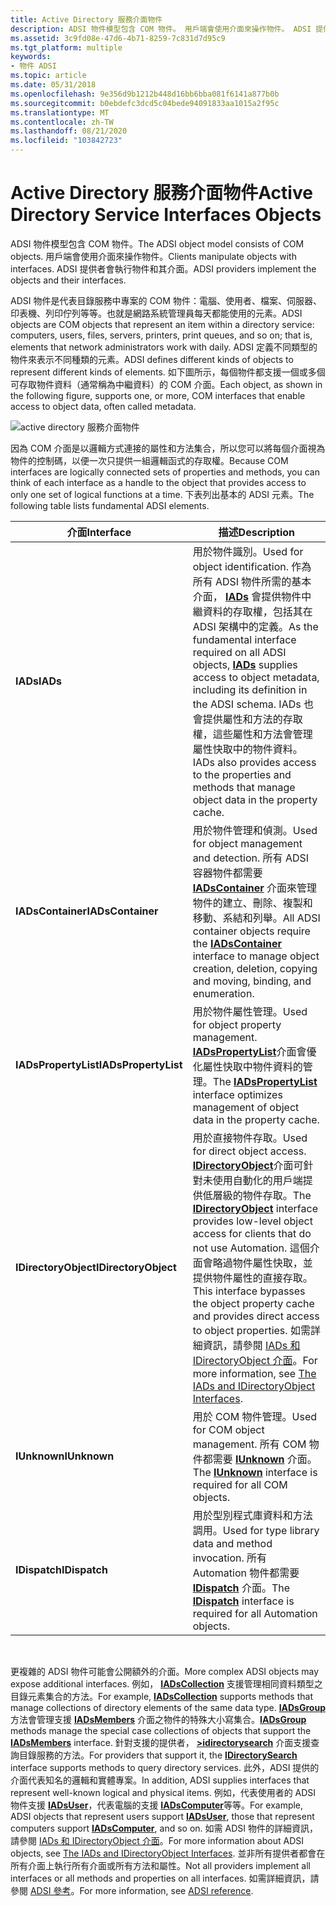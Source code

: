```yaml
---
title: Active Directory 服務介面物件
description: ADSI 物件模型包含 COM 物件。 用戶端會使用介面來操作物件。 ADSI 提供者會執行物件和其介面。
ms.assetid: 3c9fd08e-47d6-4b71-8259-7c831d7d95c9
ms.tgt_platform: multiple
keywords:
- 物件 ADSI
ms.topic: article
ms.date: 05/31/2018
ms.openlocfilehash: 9e356d9b1212b448d16bb6bba081f6141a877b0b
ms.sourcegitcommit: b0ebdefc3dcd5c04bede94091833aa1015a2f95c
ms.translationtype: MT
ms.contentlocale: zh-TW
ms.lasthandoff: 08/21/2020
ms.locfileid: "103842723"
---
```

# <a name="active-directory-service-interfaces-objects"></a><span data-ttu-id="e985c-106">Active Directory 服務介面物件</span><span class="sxs-lookup"><span data-stu-id="e985c-106">Active Directory Service Interfaces Objects</span></span>

<span data-ttu-id="e985c-107">ADSI 物件模型包含 COM 物件。</span><span class="sxs-lookup"><span data-stu-id="e985c-107">The ADSI object model consists of COM objects.</span></span> <span data-ttu-id="e985c-108">用戶端會使用介面來操作物件。</span><span class="sxs-lookup"><span data-stu-id="e985c-108">Clients manipulate objects with interfaces.</span></span> <span data-ttu-id="e985c-109">ADSI 提供者會執行物件和其介面。</span><span class="sxs-lookup"><span data-stu-id="e985c-109">ADSI providers implement the objects and their interfaces.</span></span>

<span data-ttu-id="e985c-110">ADSI 物件是代表目錄服務中專案的 COM 物件：電腦、使用者、檔案、伺服器、印表機、列印佇列等等。也就是網路系統管理員每天都能使用的元素。</span><span class="sxs-lookup"><span data-stu-id="e985c-110">ADSI objects are COM objects that represent an item within a directory service: computers, users, files, servers, printers, print queues, and so on; that is, elements that network administrators work with daily.</span></span> <span data-ttu-id="e985c-111">ADSI 定義不同類型的物件來表示不同種類的元素。</span><span class="sxs-lookup"><span data-stu-id="e985c-111">ADSI defines different kinds of objects to represent different kinds of elements.</span></span> <span data-ttu-id="e985c-112">如下圖所示，每個物件都支援一個或多個可存取物件資料（通常稱為中繼資料）的 COM 介面。</span><span class="sxs-lookup"><span data-stu-id="e985c-112">Each object, as shown in the following figure, supports one, or more, COM interfaces that enable access to object data, often called metadata.</span></span>

![active directory 服務介面物件](images/ds2objex.png)

<span data-ttu-id="e985c-114">因為 COM 介面是以邏輯方式連接的屬性和方法集合，所以您可以將每個介面視為物件的控制碼，以便一次只提供一組邏輯函式的存取權。</span><span class="sxs-lookup"><span data-stu-id="e985c-114">Because COM interfaces are logically connected sets of properties and methods, you can think of each interface as a handle to the object that provides access to only one set of logical functions at a time.</span></span> <span data-ttu-id="e985c-115">下表列出基本的 ADSI 元素。</span><span class="sxs-lookup"><span data-stu-id="e985c-115">The following table lists fundamental ADSI elements.</span></span>



| <span data-ttu-id="e985c-116">介面</span><span class="sxs-lookup"><span data-stu-id="e985c-116">Interface</span></span>            | <span data-ttu-id="e985c-117">描述</span><span class="sxs-lookup"><span data-stu-id="e985c-117">Description</span></span>                                                                                                                                                                                                                                                                                                                                                                               |
|----------------------|-------------------------------------------------------------------------------------------------------------------------------------------------------------------------------------------------------------------------------------------------------------------------------------------------------------------------------------------------------------------------------------------|
| <span data-ttu-id="e985c-118">**IADs**</span><span class="sxs-lookup"><span data-stu-id="e985c-118">**IADs**</span></span>             | <span data-ttu-id="e985c-119">用於物件識別。</span><span class="sxs-lookup"><span data-stu-id="e985c-119">Used for object identification.</span></span> <span data-ttu-id="e985c-120">作為所有 ADSI 物件所需的基本介面， [**IADs**](/windows/desktop/api/Iads/nn-iads-iads) 會提供物件中繼資料的存取權，包括其在 ADSI 架構中的定義。</span><span class="sxs-lookup"><span data-stu-id="e985c-120">As the fundamental interface required on all ADSI objects, [**IADs**](/windows/desktop/api/Iads/nn-iads-iads) supplies access to object metadata, including its definition in the ADSI schema.</span></span> <span data-ttu-id="e985c-121">IADs 也會提供屬性和方法的存取權，這些屬性和方法會管理屬性快取中的物件資料。</span><span class="sxs-lookup"><span data-stu-id="e985c-121">IADs also provides access to the properties and methods that manage object data in the property cache.</span></span>                                                                                   |
| <span data-ttu-id="e985c-122">**IADsContainer**</span><span class="sxs-lookup"><span data-stu-id="e985c-122">**IADsContainer**</span></span>    | <span data-ttu-id="e985c-123">用於物件管理和偵測。</span><span class="sxs-lookup"><span data-stu-id="e985c-123">Used for object management and detection.</span></span> <span data-ttu-id="e985c-124">所有 ADSI 容器物件都需要 [**IADsContainer**](/windows/desktop/api/Iads/nn-iads-iadscontainer) 介面來管理物件的建立、刪除、複製和移動、系結和列舉。</span><span class="sxs-lookup"><span data-stu-id="e985c-124">All ADSI container objects require the [**IADsContainer**](/windows/desktop/api/Iads/nn-iads-iadscontainer) interface to manage object creation, deletion, copying and moving, binding, and enumeration.</span></span>                                                                                                                                                                      |
| <span data-ttu-id="e985c-125">**IADsPropertyList**</span><span class="sxs-lookup"><span data-stu-id="e985c-125">**IADsPropertyList**</span></span> | <span data-ttu-id="e985c-126">用於物件屬性管理。</span><span class="sxs-lookup"><span data-stu-id="e985c-126">Used for object property management.</span></span> <span data-ttu-id="e985c-127">[**IADsPropertyList**](/windows/desktop/api/Iads/nn-iads-iadspropertylist)介面會優化屬性快取中物件資料的管理。</span><span class="sxs-lookup"><span data-stu-id="e985c-127">The [**IADsPropertyList**](/windows/desktop/api/Iads/nn-iads-iadspropertylist) interface optimizes management of object data in the property cache.</span></span>                                                                                                                                                                                                                                |
| <span data-ttu-id="e985c-128">**IDirectoryObject**</span><span class="sxs-lookup"><span data-stu-id="e985c-128">**IDirectoryObject**</span></span> | <span data-ttu-id="e985c-129">用於直接物件存取。</span><span class="sxs-lookup"><span data-stu-id="e985c-129">Used for direct object access.</span></span> <span data-ttu-id="e985c-130">[**IDirectoryObject**](/windows/desktop/api/Iads/nn-iads-idirectoryobject)介面可針對未使用自動化的用戶端提供低層級的物件存取。</span><span class="sxs-lookup"><span data-stu-id="e985c-130">The [**IDirectoryObject**](/windows/desktop/api/Iads/nn-iads-idirectoryobject) interface provides low-level object access for clients that do not use Automation.</span></span> <span data-ttu-id="e985c-131">這個介面會略過物件屬性快取，並提供物件屬性的直接存取。</span><span class="sxs-lookup"><span data-stu-id="e985c-131">This interface bypasses the object property cache and provides direct access to object properties.</span></span> <span data-ttu-id="e985c-132">如需詳細資訊，請參閱 [IADs 和 IDirectoryObject 介面](the-iads-and-idirectoryobject-interfaces.md)。</span><span class="sxs-lookup"><span data-stu-id="e985c-132">For more information, see [The IADs and IDirectoryObject Interfaces](the-iads-and-idirectoryobject-interfaces.md).</span></span> |
| <span data-ttu-id="e985c-133">**IUnknown**</span><span class="sxs-lookup"><span data-stu-id="e985c-133">**IUnknown**</span></span>         | <span data-ttu-id="e985c-134">用於 COM 物件管理。</span><span class="sxs-lookup"><span data-stu-id="e985c-134">Used for COM object management.</span></span> <span data-ttu-id="e985c-135">所有 COM 物件都需要 [**IUnknown**](/windows/win32/api/unknwn/nn-unknwn-iunknown) 介面。</span><span class="sxs-lookup"><span data-stu-id="e985c-135">The [**IUnknown**](/windows/win32/api/unknwn/nn-unknwn-iunknown) interface is required for all COM objects.</span></span>                                                                                                                                                                                                                                                                              |
| <span data-ttu-id="e985c-136">**IDispatch**</span><span class="sxs-lookup"><span data-stu-id="e985c-136">**IDispatch**</span></span>        | <span data-ttu-id="e985c-137">用於型別程式庫資料和方法調用。</span><span class="sxs-lookup"><span data-stu-id="e985c-137">Used for type library data and method invocation.</span></span> <span data-ttu-id="e985c-138">所有 Automation 物件都需要 [**IDispatch**](/windows/win32/api/oaidl/nn-oaidl-idispatch) 介面。</span><span class="sxs-lookup"><span data-stu-id="e985c-138">The [**IDispatch**](/windows/win32/api/oaidl/nn-oaidl-idispatch) interface is required for all Automation objects.</span></span>                                                                                                                                                                                                                             |



 

<span data-ttu-id="e985c-139">更複雜的 ADSI 物件可能會公開額外的介面。</span><span class="sxs-lookup"><span data-stu-id="e985c-139">More complex ADSI objects may expose additional interfaces.</span></span> <span data-ttu-id="e985c-140">例如， [**IADsCollection**](/windows/desktop/api/Iads/nn-iads-iadscollection) 支援管理相同資料類型之目錄元素集合的方法。</span><span class="sxs-lookup"><span data-stu-id="e985c-140">For example, [**IADsCollection**](/windows/desktop/api/Iads/nn-iads-iadscollection) supports methods that manage collections of directory elements of the same data type.</span></span> <span data-ttu-id="e985c-141">[**IADsGroup**](/windows/desktop/api/Iads/nn-iads-iadsgroup) 方法會管理支援 [**IADsMembers**](/windows/desktop/api/Iads/nn-iads-iadsmembers) 介面之物件的特殊大小寫集合。</span><span class="sxs-lookup"><span data-stu-id="e985c-141">[**IADsGroup**](/windows/desktop/api/Iads/nn-iads-iadsgroup) methods manage the special case collections of objects that support the [**IADsMembers**](/windows/desktop/api/Iads/nn-iads-iadsmembers) interface.</span></span> <span data-ttu-id="e985c-142">針對支援的提供者， [**>idirectorysearch**](/windows/desktop/api/Iads/nn-iads-idirectorysearch) 介面支援查詢目錄服務的方法。</span><span class="sxs-lookup"><span data-stu-id="e985c-142">For providers that support it, the [**IDirectorySearch**](/windows/desktop/api/Iads/nn-iads-idirectorysearch) interface supports methods to query directory services.</span></span> <span data-ttu-id="e985c-143">此外，ADSI 提供的介面代表知名的邏輯和實體專案。</span><span class="sxs-lookup"><span data-stu-id="e985c-143">In addition, ADSI supplies interfaces that represent well-known logical and physical items.</span></span> <span data-ttu-id="e985c-144">例如，代表使用者的 ADSI 物件支援 [**IADsUser**](/windows/desktop/api/Iads/nn-iads-iadsuser)，代表電腦的支援 [**IADsComputer**](/windows/desktop/api/Iads/nn-iads-iadscomputer)等等。</span><span class="sxs-lookup"><span data-stu-id="e985c-144">For example, ADSI objects that represent users support [**IADsUser**](/windows/desktop/api/Iads/nn-iads-iadsuser), those that represent computers support [**IADsComputer**](/windows/desktop/api/Iads/nn-iads-iadscomputer), and so on.</span></span> <span data-ttu-id="e985c-145">如需 ADSI 物件的詳細資訊，請參閱 [IADs 和 IDirectoryObject 介面](the-iads-and-idirectoryobject-interfaces.md)。</span><span class="sxs-lookup"><span data-stu-id="e985c-145">For more information about ADSI objects, see [The IADs and IDirectoryObject Interfaces](the-iads-and-idirectoryobject-interfaces.md).</span></span> <span data-ttu-id="e985c-146">並非所有提供者都會在所有介面上執行所有介面或所有方法和屬性。</span><span class="sxs-lookup"><span data-stu-id="e985c-146">Not all providers implement all interfaces or all methods and properties on all interfaces.</span></span> <span data-ttu-id="e985c-147">如需詳細資訊，請參閱 [ADSI 參考](adsi-reference.md)。</span><span class="sxs-lookup"><span data-stu-id="e985c-147">For more information, see [ADSI reference](adsi-reference.md).</span></span>

 

 